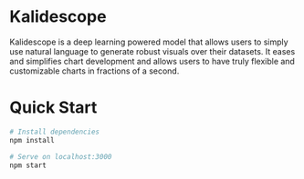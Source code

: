 # Kalidescope

Kalidescope is a deep learning powered model that allows users to simply use natural language to generate robust visuals over their datasets. It eases and simplifies chart development and allows users to have truly flexible and customizable charts in fractions of a second.  


# Quick Start

```bash
# Install dependencies
npm install

# Serve on localhost:3000
npm start


```

